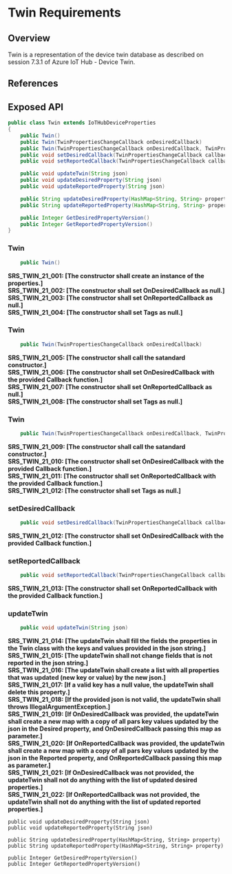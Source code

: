# Twin Requirements

## Overview

Twin is a representation of the device twin database as described on session 7.3.1 of Azure IoT Hub - Device Twin.

## References

## Exposed API

```java
public class Twin extends IoTHubDeviceProperties
{
    public Twin()
    public Twin(TwinPropertiesChangeCallback onDesiredCallback)
    public Twin(TwinPropertiesChangeCallback onDesiredCallback, TwinPropertiesChangeCallback onReportedCallback)
    public void setDesiredCallback(TwinPropertiesChangeCallback callback)
    public void setReportedCallback(TwinPropertiesChangeCallback callback)

    public void updateTwin(String json)
    public void updateDesiredProperty(String json)
    public void updateReportedProperty(String json)

    public String updateDesiredProperty(HashMap<String, String> property)
    public String updateReportedProperty(HashMap<String, String> property)

    public Integer GetDesiredPropertyVersion()
    public Integer GetReportedPropertyVersion()
}
```


### Twin

```java
    public Twin()
```

**SRS_TWIN_21_001: [**The constructor shall create an instance of the properties.**]**  
**SRS_TWIN_21_002: [**The constructor shall set OnDesiredCallback as null.**]**  
**SRS_TWIN_21_003: [**The constructor shall set OnReportedCallback as null.**]**  
**SRS_TWIN_21_004: [**The constructor shall set Tags as null.**]**  


### Twin

```java
    public Twin(TwinPropertiesChangeCallback onDesiredCallback)
```

**SRS_TWIN_21_005: [**The constructor shall call the satandard constructor.**]**  
**SRS_TWIN_21_006: [**The constructor shall set OnDesiredCallback with the provided Callback function.**]**  
**SRS_TWIN_21_007: [**The constructor shall set OnReportedCallback as null.**]**  
**SRS_TWIN_21_008: [**The constructor shall set Tags as null.**]**  


### Twin

```java
    public Twin(TwinPropertiesChangeCallback onDesiredCallback, TwinPropertiesChangeCallback onReportedCallback)
```

**SRS_TWIN_21_009: [**The constructor shall call the satandard constructor.**]**  
**SRS_TWIN_21_010: [**The constructor shall set OnDesiredCallback with the provided Callback function.**]**  
**SRS_TWIN_21_011: [**The constructor shall set OnReportedCallback with the provided Callback function.**]**  
**SRS_TWIN_21_012: [**The constructor shall set Tags as null.**]**  


### setDesiredCallback

```java
    public void setDesiredCallback(TwinPropertiesChangeCallback callback)
```

**SRS_TWIN_21_012: [**The constructor shall set OnDesiredCallback with the provided Callback function.**]**  


### setReportedCallback

```java
    public void setReportedCallback(TwinPropertiesChangeCallback callback)
```

**SRS_TWIN_21_013: [**The constructor shall set OnReportedCallback with the provided Callback function.**]**  


### updateTwin

```java
    public void updateTwin(String json)
```

**SRS_TWIN_21_014: [**The updateTwin shall fill the fields the properties in the Twin class with the keys and values provided in the json string.**]**  
**SRS_TWIN_21_015: [**The updateTwin shall not change fields that is not reported in the json string.**]**  
**SRS_TWIN_21_016: [**The updateTwin shall create a list with all properties that was updated (new key or value) by the new json.**]**  
**SRS_TWIN_21_017: [**If a valid key has a null value, the updateTwin shall delete this property.**]**  
**SRS_TWIN_21_018: [**If the provided json is not valid, the updateTwin shall throws IllegalArgumentException.**]**  
**SRS_TWIN_21_019: [**If OnDesiredCallback was provided, the updateTwin shall create a new map with a copy of all pars key values updated by the json in the Desired property, and OnDesiredCallback passing this map as parameter.**]**  
**SRS_TWIN_21_020: [**If OnReportedCallback was provided, the updateTwin shall create a new map with a copy of all pars key values updated by the json in the Reported property, and OnReportedCallback passing this map as parameter.**]**  
**SRS_TWIN_21_021: [**If OnDesiredCallback was not provided, the updateTwin shall not do anything with the list of updated desired properties.**]**  
**SRS_TWIN_21_022: [**If OnReportedCallback was not provided, the updateTwin shall not do anything with the list of updated reported properties.**]**  






    public void updateDesiredProperty(String json)
    public void updateReportedProperty(String json)

    public String updateDesiredProperty(HashMap<String, String> property)
    public String updateReportedProperty(HashMap<String, String> property)

    public Integer GetDesiredPropertyVersion()
    public Integer GetReportedPropertyVersion()




